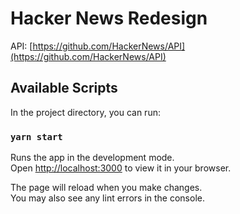 # Hacker News Redesign

API: [https://github.com/HackerNews/API](https://github.com/HackerNews/API)

## Available Scripts

In the project directory, you can run:

### `yarn start`

Runs the app in the development mode.\
Open [http://localhost:3000](http://localhost:3000) to view it in your browser.

The page will reload when you make changes.\
You may also see any lint errors in the console.
